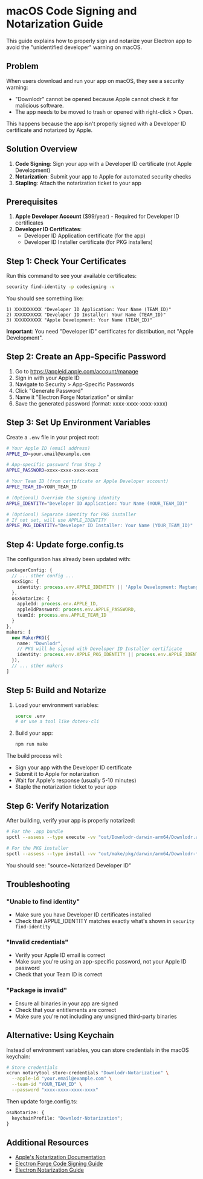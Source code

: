 # macOS Code Signing and Notarization Guide

This guide explains how to properly sign and notarize your Electron app to avoid the "unidentified developer" warning on macOS.

## Problem

When users download and run your app on macOS, they see a security warning:

- "Downlodr" cannot be opened because Apple cannot check it for malicious software.
- The app needs to be moved to trash or opened with right-click > Open.

This happens because the app isn't properly signed with a Developer ID certificate and notarized by Apple.

## Solution Overview

1. **Code Signing**: Sign your app with a Developer ID certificate (not Apple Development)
2. **Notarization**: Submit your app to Apple for automated security checks
3. **Stapling**: Attach the notarization ticket to your app

## Prerequisites

1. **Apple Developer Account** ($99/year) - Required for Developer ID certificates
2. **Developer ID Certificates**:
   - Developer ID Application certificate (for the app)
   - Developer ID Installer certificate (for PKG installers)

## Step 1: Check Your Certificates

Run this command to see your available certificates:

```bash
security find-identity -p codesigning -v
```

You should see something like:

```
1) XXXXXXXXXX "Developer ID Application: Your Name (TEAM_ID)"
2) XXXXXXXXXX "Developer ID Installer: Your Name (TEAM_ID)"
3) XXXXXXXXXX "Apple Development: Your Name (TEAM_ID)"
```

**Important**: You need "Developer ID" certificates for distribution, not "Apple Development".

## Step 2: Create an App-Specific Password

1. Go to https://appleid.apple.com/account/manage
2. Sign in with your Apple ID
3. Navigate to Security > App-Specific Passwords
4. Click "Generate Password"
5. Name it "Electron Forge Notarization" or similar
6. Save the generated password (format: xxxx-xxxx-xxxx-xxxx)

## Step 3: Set Up Environment Variables

Create a `.env` file in your project root:

```bash
# Your Apple ID (email address)
APPLE_ID=your.email@example.com

# App-specific password from Step 2
APPLE_PASSWORD=xxxx-xxxx-xxxx-xxxx

# Your Team ID (from certificate or Apple Developer account)
APPLE_TEAM_ID=YOUR_TEAM_ID

# (Optional) Override the signing identity
APPLE_IDENTITY="Developer ID Application: Your Name (YOUR_TEAM_ID)"

# (Optional) Separate identity for PKG installer
# If not set, will use APPLE_IDENTITY
APPLE_PKG_IDENTITY="Developer ID Installer: Your Name (YOUR_TEAM_ID)"
```

## Step 4: Update forge.config.ts

The configuration has already been updated with:

```typescript
packagerConfig: {
  // ... other config ...
  osxSign: {
    identity: process.env.APPLE_IDENTITY || 'Apple Development: Magtangol Roque (XM7C9JRJ82)',
  },
  osxNotarize: {
    appleId: process.env.APPLE_ID,
    appleIdPassword: process.env.APPLE_PASSWORD,
    teamId: process.env.APPLE_TEAM_ID
  }
},
makers: [
  new MakerPKG({
    name: "Downlodr",
    // PKG will be signed with Developer ID Installer certificate
    identity: process.env.APPLE_PKG_IDENTITY || process.env.APPLE_IDENTITY,
  }),
  // ... other makers
]
```

## Step 5: Build and Notarize

1. Load your environment variables:

   ```bash
   source .env
   # or use a tool like dotenv-cli
   ```

2. Build your app:
   ```bash
   npm run make
   ```

The build process will:

- Sign your app with the Developer ID certificate
- Submit it to Apple for notarization
- Wait for Apple's response (usually 5-10 minutes)
- Staple the notarization ticket to your app

## Step 6: Verify Notarization

After building, verify your app is properly notarized:

```bash
# For the .app bundle
spctl --assess --type execute -vv "out/Downlodr-darwin-arm64/Downlodr.app"

# For the PKG installer
spctl --assess --type install -vv "out/make/pkg/darwin/arm64/Downlodr-*.pkg"
```

You should see: "source=Notarized Developer ID"

## Troubleshooting

### "Unable to find identity"

- Make sure you have Developer ID certificates installed
- Check that APPLE_IDENTITY matches exactly what's shown in `security find-identity`

### "Invalid credentials"

- Verify your Apple ID email is correct
- Make sure you're using an app-specific password, not your Apple ID password
- Check that your Team ID is correct

### "Package is invalid"

- Ensure all binaries in your app are signed
- Check that your entitlements are correct
- Make sure you're not including any unsigned third-party binaries

## Alternative: Using Keychain

Instead of environment variables, you can store credentials in the macOS keychain:

```bash
# Store credentials
xcrun notarytool store-credentials "Downlodr-Notarization" \
  --apple-id "your.email@example.com" \
  --team-id "YOUR_TEAM_ID" \
  --password "xxxx-xxxx-xxxx-xxxx"
```

Then update forge.config.ts:

```typescript
osxNotarize: {
  keychainProfile: "Downlodr-Notarization";
}
```

## Additional Resources

- [Apple's Notarization Documentation](https://developer.apple.com/documentation/security/notarizing_macos_software_before_distribution)
- [Electron Forge Code Signing Guide](https://www.electronforge.io/guides/code-signing/code-signing-macos)
- [Electron Notarization Guide](https://www.electronjs.org/docs/latest/tutorial/mac-app-store-submission-guide)
